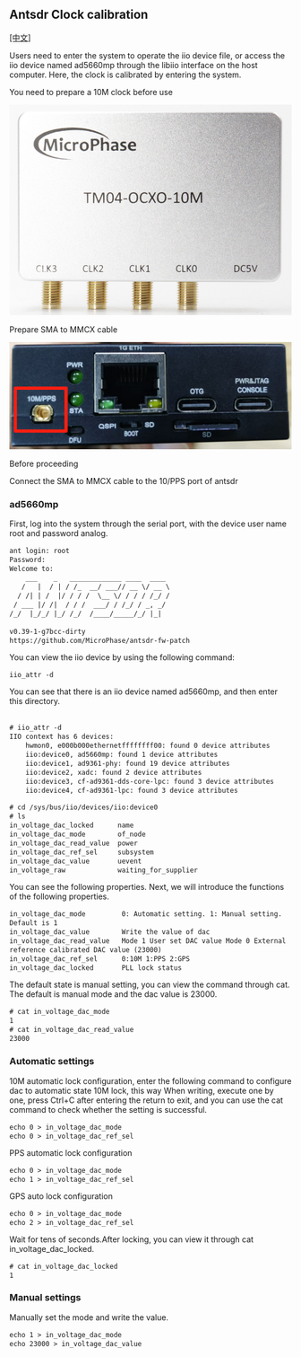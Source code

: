 ## Antsdr Clock calibration

[[中文]](../../../../cn/html/device_and_usage_manual/ANTSDR_E_Series_Module/ANTSDR_E310_Reference_Manual/Antsdr-Clock-calibration_cn.html)

Users need to enter the system to operate the iio device file, or access the iio device named ad5660mp through the libiio interface on the host computer. Here, the clock is calibrated by entering the system.

You need to prepare a 10M clock before use

![e310](./ANTSDR_E310_Reference_Manual.assets/microphase-10M.png)

Prepare SMA to MMCX cable

![e310](./ANTSDR_E310_Reference_Manual.assets/e310-10m-pps.png)

Before proceeding

Connect the SMA to MMCX cable to the 10/PPS port of antsdr

### ad5660mp

First, log into the system through the serial port, with the device user name root and password analog.

```
ant login: root
Password: 
Welcome to:
    ___    _   _____________ ____  ____ 
   /   |  / | / /_  __/ ___// __ \/ __ \
  / /| | /  |/ / / /  \__ \/ / / / /_/ /
 / ___ |/ /|  / / /  ___/ / /_/ / _, _/ 
/_/  |_/_/ |_/ /_/  /____/_____/_/ |_|  
                                       
v0.39-1-g7bcc-dirty
https://github.com/MicroPhase/antsdr-fw-patch

```
You can view the iio device by using the following command: 
```
iio_attr -d
```
You can see that there is an iio device named ad5660mp, and then enter this directory.
```

# iio_attr -d
IIO context has 6 devices:
	hwmon0, e000b000ethernetffffffff00: found 0 device attributes
	iio:device0, ad5660mp: found 1 device attributes
	iio:device1, ad9361-phy: found 19 device attributes
	iio:device2, xadc: found 2 device attributes
	iio:device3, cf-ad9361-dds-core-lpc: found 3 device attributes
	iio:device4, cf-ad9361-lpc: found 3 device attributes

```
```
# cd /sys/bus/iio/devices/iio:device0
# ls
in_voltage_dac_locked      name
in_voltage_dac_mode        of_node
in_voltage_dac_read_value  power
in_voltage_dac_ref_sel     subsystem
in_voltage_dac_value       uevent
in_voltage_raw             waiting_for_supplier
```
You can see the following properties. Next, we will introduce the functions of the following properties.
```
in_voltage_dac_mode         0: Automatic setting. 1: Manual setting. Default is 1
in_voltage_dac_value        Write the value of dac
in_voltage_dac_read_value   Mode 1 User set DAC value Mode 0 External reference calibrated DAC value (23000)
in_voltage_dac_ref_sel      0:10M 1:PPS 2:GPS 
in_voltage_dac_locked       PLL lock status
```
The default state is manual setting, you can view the command through cat. The default is manual mode and the dac value is 23000.

```
# cat in_voltage_dac_mode
1
# cat in_voltage_dac_read_value
23000

```
### Automatic settings
10M automatic lock configuration, enter the following command to configure dac to automatic state 10M lock, this way When writing, execute one by one, press Ctrl+C after entering the return to exit, and you can use the cat command to check whether the setting is successful.
```
echo 0 > in_voltage_dac_mode
echo 0 > in_voltage_dac_ref_sel

```
PPS automatic lock configuration
```
echo 0 > in_voltage_dac_mode
echo 1 > in_voltage_dac_ref_sel
```
GPS auto lock configuration
```
echo 0 > in_voltage_dac_mode
echo 2 > in_voltage_dac_ref_sel
```
Wait for tens of seconds.After locking, you can view it through cat in_voltage_dac_locked.
```
# cat in_voltage_dac_locked 
1
```
### Manual settings

Manually set the mode and write the value.
```
echo 1 > in_voltage_dac_mode
echo 23000 > in_voltage_dac_value
```